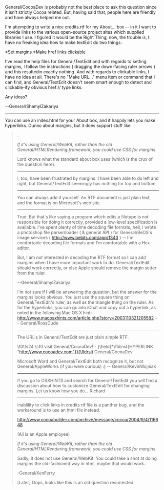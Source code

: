 General/CocoaDev is probably not the best place to ask this question since it isn't strictly Cocoa related. But, having said that, people here are friendly and have always helped me out.

I'm attempting to write a nice credits.rtf for my About... box -- in it I want to provide links to the various open-source project sites which supplied libraries I use. I figured it would be the Right Thing; now, the trouble is, I have no freaking idea how to make textEdit do two things:


*Set margins
*Make href links clickable


I've read the help files for General/TextEdit and with regards to setting margins, I follow the instructions ( dragging the down-facing ruler arrows ) and this resultedin exactly nothing. And with regards to clickable links, I have no idea at all. There's no "Make URL..." menu item or command that I can find, and General/TextEdit doesn't seem smart enough to detect and clickable-ify obvious href:// type links.

Any ideas?

--General/ShamylZakariya

----

You can use an index.html for your About box, and it happily lets you make hyperlinks.  Dunno about margins, but it does support stuff like <blockquote>.

*If it's using General/WebKit, rather than the old General/HTMLRendering.framework, you could use CSS for margins.*

Lord knows what the standard about box uses (which is the crux of the question here).

----

I, too, have been frustrated by margins.  I have been able to do left and right, but General/TextEdit seemingly has nothing for top and bottom.

----

You can always add it yourself. An RTF document is just plain text, and the format is on Microsoft's web site.

----

True. But that's like saying a program which edits a filetype is not responsible for doing it correctly, provided a low-level specification is available. I've spent plenty of time decoding file formats; hell, I wrote a photoshop file parser/loader ( & general API ) for General/BeOS's image services ( http://www.bebits.com/app/1343 ) -- I'm comfortable decoding file formats and I'm comfortable with a Hex editor.

But, I am *not* interested in decoding the RTF format so I can add margins when I have more important work to do. General/TextEdit should work correctly, or else Apple should remove the margin setter from the ruler.

--General/ShamylZakariya

I'm not sure if I will be answering the question, but the answer for the margins looks obvious.  You just use the square thing on General/TextEdit's ruler, as well as the triangle thing on the ruler.  As for the hyperlinks, you can go into iChat and copy out a hyperlink, as noted in the following Mac OS X hint: http://www.macosxhints.com/article.php?story=2003110321205582 -- General/RossDude

----
The URL's in General/TextEdit are just plain simple RTF.
    
\f0\fs24 \cf0 visit General/CocoaDev! - {\field{\*\fldinst{HYPERLINK "http://www.cocoadev.com"}}{\fldrslt General/CocoaDev

Microsoft Word and General/TextEdit both recognize it, but not General/AppleWorks (if you were curious) :) -- General/KevinWojniak

----
If you go to OSXHINTS and search for General/TextEdit you will find a discussion about how to customize General/TextEdit for changing margins. Let us know how you do...
Richard

----

Inablility to click links in credits rtf file is a panther bug, and the workaround is to use an html file instead.

<http://www.cocoabuilder.com/archive/message/cocoa/2004/9/4/116648>

(Ali is an Apple employee)

*If it's using General/WebKit, rather than the old General/HTMLRendering.framework, you could use CSS for margins.*

Sadly, it does not use General/WebKit.  You could take a shot at doing margins the old-fashioned way in html, maybe that would work..

-General/KenFerry

[Later] Oops, looks like this is an old question resurrected.